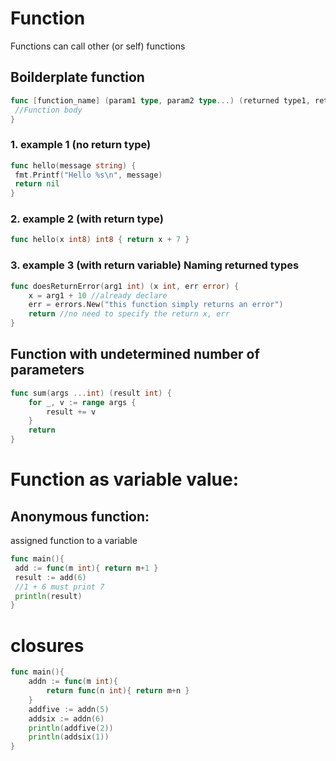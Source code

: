 # Function
Functions can call other (or self) functions

## Boilderplate function
```go
func [function_name] (param1 type, param2 type...) (returned type1, returned type2...) {
 //Function body
}
```
### 1. example 1 (no return type)
```go
func hello(message string) {
 fmt.Printf("Hello %s\n", message)
 return nil
}
```
### 2. example 2 (with return type)
```go
func hello(x int8) int8 { return x + 7 }
```
### 3. example 3 (with return variable) Naming returned types
```go
func doesReturnError(arg1 int) (x int, err error) {
	x = arg1 + 10 //already declare
	err = errors.New("this function simply returns an error")
	return //no need to specify the return x, err
}
```
## Function with undetermined number of parameters
```go
func sum(args ...int) (result int) {
    for _, v := range args {
        result += v
    }
    return
}
```
# Function as variable value: 
## Anonymous function: 
assigned function to a variable
```go
func main(){
 add := func(m int){ return m+1 }
 result := add(6)
 //1 + 6 must print 7
 println(result)
}
```

# closures
```go
func main(){
    addn := func(m int){
        return func(n int){ return m+n }
    }
    addfive := addn(5)
    addsix := addn(6)
    println(addfive(2))
    println(addsix(1))
}
```
